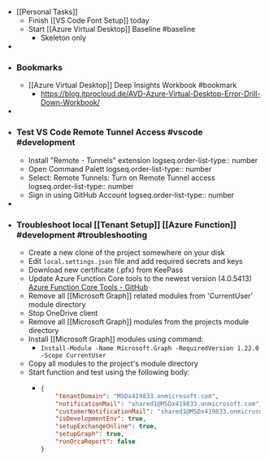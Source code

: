- [[Personal Tasks]]
	- Finish [[VS Code Font Setup]] today
	- Start [[Azure Virtual Desktop]] Baseline #baseline
		- Skeleton only
-
- ### Bookmarks
	- [[Azure Virtual Desktop]] Deep Insights Workbook #bookmark
		- https://blog.itprocloud.de/AVD-Azure-Virtual-Desktop-Error-Drill-Down-Workbook/
-
- ### Test VS Code Remote Tunnel Access #vscode #development
	- Install "Remote - Tunnels" extension
	  logseq.order-list-type:: number
	- Open Command Palett
	  logseq.order-list-type:: number
	- Select: Remote Tunnels: Turn on Remote Tunnel access
	  logseq.order-list-type:: number
	- Sign in using GitHub Account
	  logseq.order-list-type:: number
-
- ### Troubleshoot local [[Tenant Setup]] [[Azure Function]] #development #troubleshooting
	- Create a new clone of the project somewhere on your disk
	- Edit `local.settings.json` file and add required secrets and keys
	- Download new certificate (.pfx) from KeePass
	- Update Azure Function Core tools to the newest version (4.0.5413) [Azure Function Core Tools - GitHub](https://github.com/Azure/azure-functions-core-tools/releases/tag/4.0.5413)
	- Remove all [[Microsoft Graph]] related modules from 'CurrentUser' module directory
	- Stop OneDrive client
	- Remove all [[Microsoft Graph]] modules from the projects module directory
	- Install [[Microsoft Graph]] modules using command:
		- `Install-Module -Name Microsoft.Graph -RequiredVersion 1.22.0 -Scope CurrentUser`
	- Copy all modules to the project's module directory
	- Start function and test using the following body:
		- ```json
		  {
		      "tenantDomain": "MSDx419833.onmicrosoft.com",
		      "notificationMail": "shared1@MSDx419833.onmicrosoft.com",
		      "customerNotificationMail": "shared1@MSDx419833.onmicrosoft.com",
		      "isDevelopmentEnv": true,
		      "setupExchangeOnline": true,
		      "setupGraph": true,
		      "runOrcaReport": false
		  }
		  ```